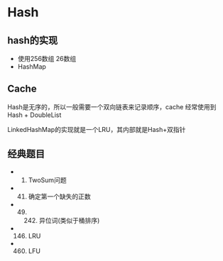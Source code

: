 # Hash

## hash的实现
- 使用256数组  26数组
- HashMap

## Cache

Hash是无序的，所以一般需要一个双向链表来记录顺序，cache 经常使用到Hash + DoubleList

LinkedHashMap的实现就是一个LRU，其内部就是Hash+双指针

## 经典题目
- 1. TwoSum问题
- 41. 确定第一个缺失的正数
- 49. 242. 异位词(类似于桶排序)
- 146. LRU
- 460. LFU